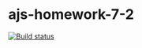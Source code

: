 # ajs-homework-7-2

[![Build status](https://ci.appveyor.com/api/projects/status/i8g06269hwwiwpii?svg=true)](https://ci.appveyor.com/project/kote-nikolaus/ajs-homework-7-2)

